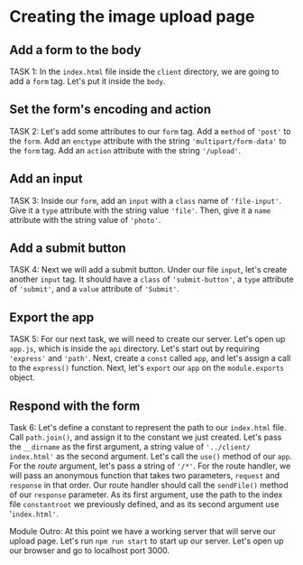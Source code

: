 # Creating the image upload page

## Add a form to the body
TASK 1:
In the `index.html` file inside the `client` directory, we are going to add a `form` tag. Let's put it inside the `body`.

## Set the form's encoding and action
TASK 2:
Let's add some attributes to our `form` tag. Add a `method` of `'post'` to the 
`form`. Add an `enctype` attribute with the string `'multipart/form-data'` to 
the `form` tag. Add an `action` attribute with the string `'/upload'`. 

## Add an input
TASK 3:
Inside our `form`, add an `input` with a `class` name of `'file-input'`. Give it a `type` attribute with the string value `'file'`.
Then, give it a `name` attribute with the string value of `'photo'`.

## Add a submit button
TASK 4:
Next we will add a submit button. Under our file `input`, let's create another `input` tag.
It should have a `class` of `'submit-button'`, a `type` attribute of `'submit'`, and a `value` attribute of `'Submit'`.

## Export the app
TASK 5:
For our next task, we will need to create our server. Let's open up `app.js`, which is inside the `api` directory. Let's start out by requiring `'express'` 
and `'path'`. Next, create a `const` called `app`, and let's assign a call to 
the `express()` function. Next, let's `export` our `app` on the `module.exports` 
object.

## Respond with the form
Task 6:
Let's define a constant to represent the path to our `index.html` file. Call 
`path.join()`, and assign it to the constant we just created. Let's pass the 
`__dirname` as the first argument, a string value of `'../client/
index.html'` as the second argument. Let's call the `use()` method of our `app`. 
For the _route_ argument, let's pass a string of `'/*'`. For the route handler, 
we will pass an anonymous function that takes two parameters, `request` and 
`response` in that order. Our route handler should call the `sendFile()` method 
of our `response` parameter. As its first argument, use the path to the index 
file `constantroot` we previously defined, and as its second argument use  
'`index.html'`. 

Module Outro:
At this point we have a working server that will serve our upload page.
Let's run `npm run start` to start up our server. Let's open up our browser and go to localhost port 3000.
